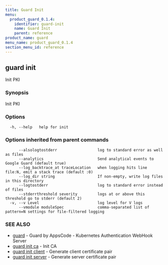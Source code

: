 ```yaml
---
title: Guard Init
menu:
  product_guard_0.1.4:
    identifier: guard-init
    name: Guard Init
    parent: reference
product_name: guard
menu_name: product_guard_0.1.4
section_menu_id: reference
---
```


## guard init

Init PKI

### Synopsis

Init PKI

### Options

```
  -h, --help   help for init
```

### Options inherited from parent commands

```
      --alsologtostderr                  log to standard error as well as files
      --analytics                        Send analytical events to Google Guard (default true)
      --log_backtrace_at traceLocation   when logging hits line file:N, emit a stack trace (default :0)
      --log_dir string                   If non-empty, write log files in this directory
      --logtostderr                      log to standard error instead of files
      --stderrthreshold severity         logs at or above this threshold go to stderr (default 2)
  -v, --v Level                          log level for V logs
      --vmodule moduleSpec               comma-separated list of pattern=N settings for file-filtered logging
```

### SEE ALSO

* [guard](/products/guard/0.1.4/reference/guard)	 - Guard by AppsCode - Kubernetes Authentication WebHook Server
* [guard init ca](/products/guard/0.1.4/reference/guard_init_ca)	 - Init CA
* [guard init client](/products/guard/0.1.4/reference/guard_init_client)	 - Generate client certificate pair
* [guard init server](/products/guard/0.1.4/reference/guard_init_server)	 - Generate server certificate pair

